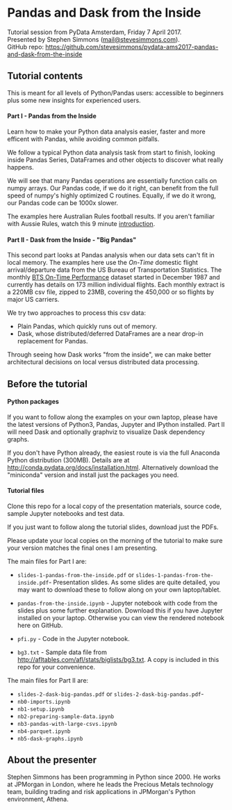 # Pandas and Dask from the Inside

Tutorial session from PyData Amsterdam, Friday 7 April 2017.  
Presented by Stephen Simmons (mail@stevesimmons.com).  
GitHub repo: <https://github.com/stevesimmons/pydata-ams2017-pandas-and-dask-from-the-inside>



## Tutorial contents

This is meant for all levels of Python/Pandas users:
accessible to beginners plus some new insights for experienced users.

#### Part I - Pandas from the Inside

Learn how to make your Python data analysis easier, faster and more efficent 
with Pandas, while avoiding common pitfalls.

We follow a typical Python data analysis task from start to finish,
looking inside Pandas Series, DataFrames and other objects to discover
what really happens.

We will see that many Pandas operations are essentially function calls on numpy arrays. 
Our Pandas code, if we do it right, can benefit from the full speed of numpy's 
highly optimized C routines. Equally, if we do it wrong, our Pandas code
can be 1000x slower.

The examples here Australian Rules football results.
If you aren't familiar with Aussie Rules, watch this 9 minute
[introduction](https://youtu.be/zxhqXzVBen4).

    
#### Part II - Dask from the Inside - "Big Pandas" 

This second part looks at Pandas analysis when our data sets can't fit in local memory. 
The examples here use the _On-Time_ domestic flight arrival/departure data 
from the US Bureau of Transportation Statistics. The monthly
[BTS On-Time Performance](https://www.transtats.bts.gov/TableInfo.asp?Table_ID=236&DB_Short_Name=On-Time&Info_Only=0) 
dataset started in December 1987 and currently has details on
173 million individual flights. Each monthly extract is 
a 220MB csv file, zipped to 23MB, covering the 450,000 or so 
flights by major US carriers.

We try two approaches to process this csv data:
* Plain Pandas, which quickly runs out of memory.
* Dask, whose distributed/deferred DataFrames are a near drop-in replacement for Pandas.

Through seeing how Dask works "from the inside", we can make better architectural
decisions on local versus distributed data processing.


## Before the tutorial

#### Python packages

If you want to follow along the examples on your own laptop, please 
have the latest versions of Python3, Pandas, Jupyter and IPython installed.
Part II will need Dask and optionally graphviz to visualize Dask dependency graphs.

If you don't have Python already, the easiest route is via the full Anaconda 
Python distribution (300MB). Details are at <http://conda.pydata.org/docs/installation.html>. 
Alternatively download the "miniconda" version and install just the packages you need.


#### Tutorial files

Clone this repo for a local copy of the presentation materials, source code, 
sample Jupyter notebooks and test data. 

If you just want to follow along the tutorial slides, download just the PDFs.

Please update your local copies on the morning of the tutorial to make 
sure your version matches the final ones I am presenting. 

The main files for Part I are:

* `slides-1-pandas-from-the-inside.pdf` or `slides-1-pandas-from-the-inside.pdf`- Presentation slides. 
As some slides are quite detailed, you may want to download these to 
follow along on your own laptop/tablet.

* `pandas-from-the-inside.ipynb` - Jupyter notebook 
with code from the slides plus some further explanation. 
Download this if you have Jupyter installed on your laptop. 
Otherwise you can view the rendered notebook here on GitHub.

* `pfi.py` - Code in the Jupyter notebook.

* `bg3.txt` - Sample data file from http://afltables.com/afl/stats/biglists/bg3.txt. 
A copy is included in this repo for your convenience.

The main files for Part II are:


* `slides-2-dask-big-pandas.pdf` or `slides-2-dask-big-pandas.pdf`- 
* `nb0-imports.ipynb`
* `nb1-setup.ipynb`
* `nb2-preparing-sample-data.ipynb`
* `nb3-pandas-with-large-csvs.ipynb`
* `nb4-parquet.ipynb`
* `nb5-dask-graphs.ipynb`



## About the presenter

Stephen Simmons has been programming in Python since 2000. He works at JPMorgan 
in London, where he leads the Precious Metals technology team, building 
trading and risk applications in JPMorgan's Python environment, Athena. 
